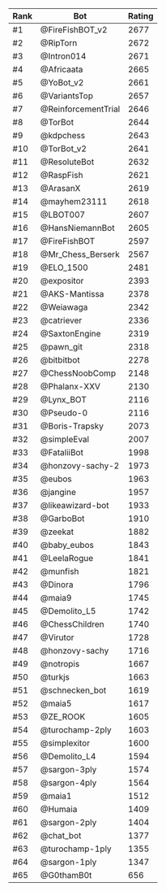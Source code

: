 Rank|Bot|Rating
---|---|---
#1|@FireFishBOT_v2|2677
#2|@RipTorn|2672
#3|@Intron014|2671
#4|@Africaata|2665
#5|@YoBot_v2|2661
#6|@VariantsTop|2657
#7|@ReinforcementTrial|2646
#8|@TorBot|2644
#9|@kdpchess|2643
#10|@TorBot_v2|2641
#11|@ResoluteBot|2632
#12|@RaspFish|2621
#13|@ArasanX|2619
#14|@mayhem23111|2618
#15|@LBOT007|2607
#16|@HansNiemannBot|2605
#17|@FireFishBOT|2597
#18|@Mr_Chess_Berserk|2567
#19|@ELO_1500|2481
#20|@expositor|2393
#21|@AKS-Mantissa|2378
#22|@Weiawaga|2342
#23|@catriever|2336
#24|@SaxtonEngine|2319
#25|@pawn_git|2318
#26|@bitbitbot|2278
#27|@ChessNoobComp|2148
#28|@Phalanx-XXV|2130
#29|@Lynx_BOT|2116
#30|@Pseudo-0|2116
#31|@Boris-Trapsky|2073
#32|@simpleEval|2007
#33|@FataliiBot|1998
#34|@honzovy-sachy-2|1973
#35|@eubos|1963
#36|@jangine|1957
#37|@likeawizard-bot|1933
#38|@GarboBot|1910
#39|@zeekat|1882
#40|@baby_eubos|1843
#41|@LeelaRogue|1841
#42|@munfish|1821
#43|@Dinora|1796
#44|@maia9|1745
#45|@Demolito_L5|1742
#46|@ChessChildren|1740
#47|@Virutor|1728
#48|@honzovy-sachy|1716
#49|@notropis|1667
#50|@turkjs|1663
#51|@schnecken_bot|1619
#52|@maia5|1617
#53|@ZE_ROOK|1605
#54|@turochamp-2ply|1603
#55|@simplexitor|1600
#56|@Demolito_L4|1594
#57|@sargon-3ply|1574
#58|@sargon-4ply|1564
#59|@maia1|1512
#60|@Humaia|1409
#61|@sargon-2ply|1404
#62|@chat_bot|1377
#63|@turochamp-1ply|1355
#64|@sargon-1ply|1347
#65|@G0thamB0t|656
